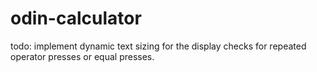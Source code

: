 # odin-calculator

todo: 
implement dynamic text sizing for the display 
checks for repeated operator presses or equal presses. 